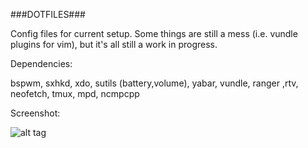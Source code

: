 ###DOTFILES###

Config files for current setup.  Some things are still a mess (i.e. vundle plugins for vim), but it's all still a work in progress.

Dependencies:

bspwm, sxhkd, xdo, sutils (battery,volume), yabar, vundle, ranger ,rtv, neofetch, tmux, mpd, ncmpcpp

Screenshot:

![alt tag](http://i.imgur.com/aIbAs62.png)
